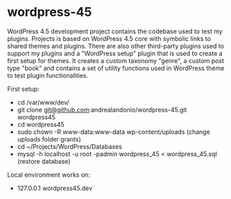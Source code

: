 # wordpress-45
WordPress 4.5 development project contains the codebase used to test my plugins. Projects is based on WordPress 4.5 core with symbolic links to shared themes and plugins. There are also other third-party plugins used to support my plugins and a "WordPress setup" plugin that is used to create a first setup for themes. It creates a custom taxonomy "genre", a custom post type "book" and contains a set of utility functions used in WordPress theme to test plugin functionalities.

First setup:
* cd /var/www/dev/
* git clone git@github.com:andrealandonio/wordpress-45.git wordpress45
* cd wordpress45
* sudo chown -R www-data:www-data wp-content/uploads (change uploads folder grants)
* cd ~/Projects/WordPress/Databases
* mysql -h localhost -u root -padmin wordpress_45 < wordpress_45.sql (restore database)

Local environment works on:
* 127.0.0.1   wordpress45.dev
